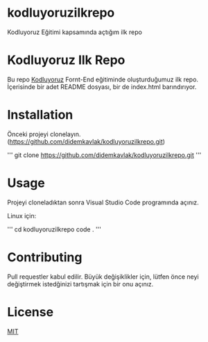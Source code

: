 # kodluyoruzilkrepo
Kodluyoruz Eğitimi kapsamında açtığım ilk repo

# Kodluyoruz Ilk Repo

Bu repo [Kodluyoruz](https://www.kodluyoruz.org/) Fornt-End eğitiminde oluşturduğumuz ilk repo. İçerisinde bir adet README dosyası, bir de index.html barındırıyor.

# Installation
Önceki projeyi clonelayın.(https://github.com/didemkavlak/kodluyoruzilkrepo.git)

''' git clone https://github.com/didemkavlak/kodluyoruzilkrepo.git '''

# Usage

Projeyi cloneladıktan sonra Visual Studio Code programında açınız.

Linux için:

''' cd kodluyoruzilkrepo
code . '''

# Contributing

Pull requestler kabul edilir. Büyük değişiklikler için, lütfen önce neyi değiştirmek istedğinizi tartışmak için bir onu açınız.

# License

[MIT](https://choosealicense.com/)